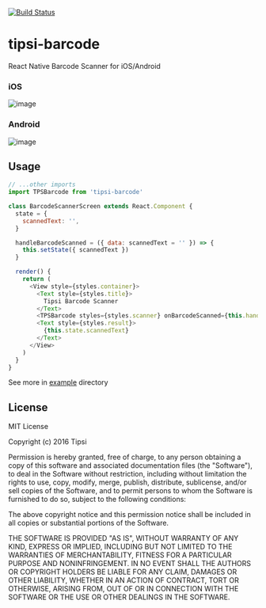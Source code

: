 [![Build Status](https://travis-ci.org/tipsi/tipsi-barcode.svg?branch=master)](https://travis-ci.org/tipsi/tipsi-barcode)

# tipsi-barcode
React Native Barcode Scanner for iOS/Android

### iOS
![image](https://cloud.githubusercontent.com/assets/1788245/20975154/9a6bcda0-bcaf-11e6-9a42-6584e1beeb49.png)

### Android
![image](https://cloud.githubusercontent.com/assets/1788245/21139504/3cae80ce-c144-11e6-985a-afade1814960.png)

## Usage
```js
// ...other imports
import TPSBarcode from 'tipsi-barcode'

class BarcodeScannerScreen extends React.Component {
  state = {
    scannedText: '',
  }

  handleBarcodeScanned = ({ data: scannedText = '' }) => {
    this.setState({ scannedText })
  }

  render() {
    return (
      <View style={styles.container}>
        <Text style={styles.title}>
          Tipsi Barcode Scanner
        </Text>
        <TPSBarcode styles={styles.scanner} onBarcodeScanned={this.handleBarcodeScanned} />
        <Text style={styles.result}>
          {this.state.scannedText}
        </Text>
      </View>
    )
  }
}
```

See more in [example](https://github.com/tipsi/tipsi-barcode/tree/master/example) directory

## License

MIT License

Copyright (c) 2016 Tipsi

Permission is hereby granted, free of charge, to any person obtaining a copy
of this software and associated documentation files (the "Software"), to deal
in the Software without restriction, including without limitation the rights
to use, copy, modify, merge, publish, distribute, sublicense, and/or sell
copies of the Software, and to permit persons to whom the Software is
furnished to do so, subject to the following conditions:

The above copyright notice and this permission notice shall be included in all
copies or substantial portions of the Software.

THE SOFTWARE IS PROVIDED "AS IS", WITHOUT WARRANTY OF ANY KIND, EXPRESS OR
IMPLIED, INCLUDING BUT NOT LIMITED TO THE WARRANTIES OF MERCHANTABILITY,
FITNESS FOR A PARTICULAR PURPOSE AND NONINFRINGEMENT. IN NO EVENT SHALL THE
AUTHORS OR COPYRIGHT HOLDERS BE LIABLE FOR ANY CLAIM, DAMAGES OR OTHER
LIABILITY, WHETHER IN AN ACTION OF CONTRACT, TORT OR OTHERWISE, ARISING FROM,
OUT OF OR IN CONNECTION WITH THE SOFTWARE OR THE USE OR OTHER DEALINGS IN THE
SOFTWARE.

